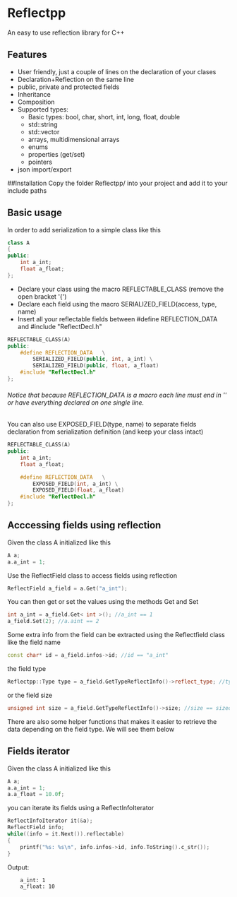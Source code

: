 # Reflectpp

An easy to use reflection library for C++

## Features
- User friendly, just a couple of lines on the declaration of your clases
- Declaration+Reflection on the same line
- public, private and protected fields
- Inheritance
- Composition
- Supported types:
	- Basic types:  bool, char, short, int, long, float, double
	- std::string
	- std::vector
	- arrays, multidimensional arrays
	- enums
	- properties (get/set)
	- pointers
- json import/export

##Installation
Copy the folder Reflectpp/ into your project and add it to your include paths

## Basic usage
In order to add serialization to a simple class like this
```cpp
class A 
{
public:
	int a_int;
	float a_float;
};
```
- Declare your class using the macro REFLECTABLE_CLASS (remove the open bracket '{')
- Declare each field using the macro SERIALIZED_FIELD(access, type, name)
- Insert all your reflectable fields between #define REFLECTION_DATA and #include "ReflectDecl.h"

```cpp
REFLECTABLE_CLASS(A)
public:
	#define REFLECTION_DATA   \
		SERIALIZED_FIELD(public, int, a_int) \
		SERIALIZED_FIELD(public, float, a_float)
	#include "ReflectDecl.h"
};
```
###### Notice that because REFLECTION_DATA is a macro each line must end in '\' or have everything declared on one single line. 

You can also use EXPOSED_FIELD(type, name) to separate fields declaration from serialization definition (and keep your class intact)
```cpp
REFLECTABLE_CLASS(A)
public:
	int a_int;
	float a_float;

	#define REFLECTION_DATA   \
		EXPOSED_FIELD(int, a_int) \
		EXPOSED_FIELD(float, a_float)
	#include "ReflectDecl.h"
};
```

## Acccessing fields using reflection
Given the class A initialized like this
```cpp
A a;
a.a_int = 1;
```
Use the ReflectField class to access fields using reflection
```cpp
ReflectField a_field = a.Get("a_int");
```
You can then get or set the values using the methods Get and Set
```cpp
int a_int = a_field.Get< int >(); //a_int == 1
a_field.Set(2); //a.aint == 2
```
Some extra info from the field can be extracted using the Reflectfield class like the field name
```cpp
const char* id = a_field.infos->id; //id == "a_int"
```
the field type
```cpp
Reflectpp::Type type = a_field.GetTypeReflectInfo()->reflect_type; //type == REFLECT_TYPE_INT
```
or the field size
```cpp
unsigned int size = a_field.GetTypeReflectInfo()->size; //size == sizeof(int)
```
There are also some helper functions that makes it easier to retrieve the data depending on the field type. We will see them below

## Fields iterator
Given the class A initialized like this
```cpp
A a;
a.a_int = 1;
a.a_float = 10.0f;
```
you can iterate its fields using a ReflectInfoIterator 
```cpp
ReflectInfoIterator it(&a);
ReflectField info;
while((info = it.Next()).reflectable)
{
	printf("%s: %s\n", info.infos->id, info.ToString().c_str());
}
```
Output:
```
    a_int: 1
    a_float: 10
```

